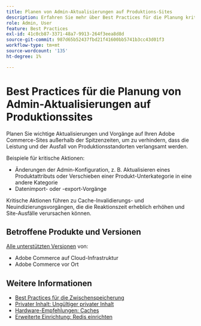 ```yaml
---
title: Planen von Admin-Aktualisierungen auf Produktions-Sites
description: Erfahren Sie mehr über Best Practices für die Planung kritischer Aktualisierungen an Adobe Commerce, um zu verhindern, dass die Leistung verlangsamt wird und Ausfälle auftreten.
role: Admin, User
feature: Best Practices
exl-id: 41c0cb87-3371-48a7-9913-264f3eea8d8d
source-git-commit: 987d65b52437fbd21f41600bb5741b3cc43d01f3
workflow-type: tm+mt
source-wordcount: '135'
ht-degree: 1%

---
```


# Best Practices für die Planung von Admin-Aktualisierungen auf Produktionssites

Planen Sie wichtige Aktualisierungen und Vorgänge auf Ihren Adobe Commerce-Sites außerhalb der Spitzenzeiten, um zu verhindern, dass die Leistung und der Ausfall von Produktionsstandorten verlangsamt werden.

Beispiele für kritische Aktionen:

- Änderungen der Admin-Konfiguration, z. B. Aktualisieren eines Produktattributs oder Verschieben einer Produkt-Unterkategorie in eine andere Kategorie
- Datenimport- oder -export-Vorgänge

Kritische Aktionen führen zu Cache-Invalidierungs- und Neuindizierungsvorgängen, die die Reaktionszeit erheblich erhöhen und Site-Ausfälle verursachen können.

## Betroffene Produkte und Versionen

[Alle unterstützten Versionen](../../../release/versions.md) von:

- Adobe Commerce auf Cloud-Infrastruktur
- Adobe Commerce vor Ort

## Weitere Informationen

- [Best Practices für die Zwischenspeicherung](https://experienceleague.adobe.com/en/docs/commerce-admin/systems/tools/cache-management#best-practices-for-caching)
- [Privater Inhalt: Ungültiger privater Inhalt](https://developer.adobe.com/commerce/php/development/cache/page/private-content/#invalidate-private-content)
- [Hardware-Empfehlungen: Caches](../../../performance/hardware.md#caches)
- [Erweiterte Einrichtung: Redis einrichten](../../../performance/advanced-setup.md#set-up-redis)
